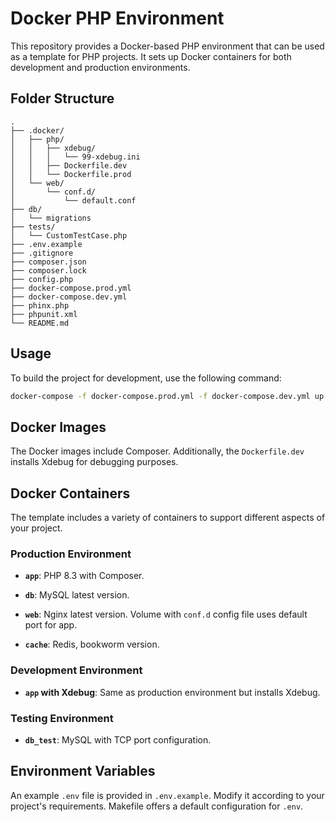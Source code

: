 # Docker PHP Environment

This repository provides a Docker-based PHP environment that can be used as a template for PHP projects. It sets up Docker containers for both development and production environments.

## Folder Structure

```
.
├── .docker/
│   ├── php/
│   │   ├── xdebug/
│   │   │   └── 99-xdebug.ini
│   │   ├── Dockerfile.dev
│   │   └── Dockerfile.prod
│   └── web/
│       └── conf.d/
│           └── default.conf
├── db/
│   └── migrations
├── tests/
│   └── CustomTestCase.php
├── .env.example
├── .gitignore
├── composer.json
├── composer.lock
├── config.php
├── docker-compose.prod.yml
├── docker-compose.dev.yml
├── phinx.php
├── phpunit.xml
└── README.md
```

## Usage

To build the project for development, use the following command:

```bash
docker-compose -f docker-compose.prod.yml -f docker-compose.dev.yml up --build
```

## Docker Images

The Docker images include Composer. Additionally, the `Dockerfile.dev` installs Xdebug for debugging purposes.

## Docker Containers

The template includes a variety of containers to support different aspects of your project.

### Production Environment

- **`app`**: PHP 8.3 with Composer.

- **`db`**: MySQL latest version.

- **`web`**: Nginx latest version. Volume with `conf.d` config file uses default port for app.

- **`cache`**: Redis, bookworm version.

### Development Environment

- **`app` with Xdebug**: Same as production environment but installs Xdebug.

### Testing Environment

- **`db_test`**: MySQL with TCP port configuration.

## Environment Variables

An example `.env` file is provided in `.env.example`. Modify it according to your project's requirements. Makefile offers a default configuration for `.env`.
